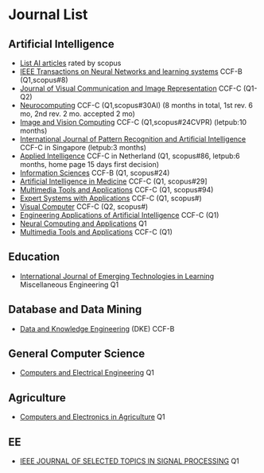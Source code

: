 # Journal List
## Artificial Intelligence 
- [List AI articles] rated by scopus
- [IEEE Transactions on Neural Networks and learning systems] CCF-B (Q1,scopus#8)
- [Journal of Visual Communication and Image Representation] CCF-C (Q1-Q2)
- [Neurocomputing] CCF-C (Q1,scopus#30AI) (8 months in total, 1st rev. 6 mo, 2nd rev. 2 mo. accepted 2 mo)
- [Image and Vision Computing] CCF-C (Q1,scopus#24CVPR) (letpub:10 months)
- [International Journal of Pattern Recognition and Artificial Intelligence] CCF-C in Singapore (letpub:3 months)
- [Applied Intelligence] CCF-C in Netherland (Q1, scopus#86, letpub:6 months, home page 15 days first decision)
- [Information Sciences] CCF-B (Q1, scopus#24)
- [Artificial Intelligence in Medicine] CCF-C (Q1, scopus#29]
- [Multimedia Tools and Applications] CCF-C (Q1, scopus#94)
- [Expert Systems with Applications] CCF-C (Q1, scopus#)
- [Visual Computer] CCF-C (Q2, scopus#)
- [Engineering Applications of Artificial Intelligence] CCF-C (Q1)
- [Neural Computing and Applications] Q1
- [Multimedia Tools and Applications] CCF-C (Q1)

## Education
- [International Journal of Emerging Technologies in Learning] Miscellaneous Engineering Q1

## Database and Data Mining
- [Data and Knowledge Engineering] (DKE) CCF-B

## General Computer Science
- [Computers and Electrical Engineering] Q1

## Agriculture
- [Computers and Electronics in Agriculture] Q1

## EE
- [IEEE JOURNAL OF SELECTED TOPICS IN SIGNAL PROCESSING] Q1


[//]: # (Reference Set)

[List AI articles]:<https://www.scopus.com/sourceid/24807#tabs=1>

[Journal of Visual Communication and Image Representation]:<https://www.journals.elsevier.com/journal-of-visual-communication-and-image-representation>

 [IEEE Transactions on Neural Networks and learning systems]:<https://ieeexplore.ieee.org/xpl/RecentIssue.jsp?punumber=5962385>

[Neurocomputing]:<https://www.journals.elsevier.com/neurocomputing>

[Image and Vision Computing]:<https://www.sciencedirect.com/journal/image-and-vision-computing>

[International Journal of Pattern Recognition and Artificial Intelligence]:<https://www.worldscientific.com/worldscinet/ijprai>

[Applied Intelligence]:<https://www.springer.com/journal/10489/aims-and-scope>

[International Journal of Emerging Technologies in Learning]:<https://online-journals.org/index.php/i-jet/index>

[Information Sciences]:<https://www.sciencedirect.com/journal/information-sciences>

[Data and Knowledge Engineering ]: <https://www.journals.elsevier.com/data-and-knowledge-engineering>

[Artificial Intelligence in Medicine]: <https://www.sciencedirect.com/journal/artificial-intelligence-in-medicine>

[Computers and Electrical Engineering]: <https://www.sciencedirect.com/journal/computers-and-electrical-engineering>

[Computers and Electronics in Agriculture]: <https://www.sciencedirect.com/journal/computers-and-electronics-in-agriculture>

[Multimedia Tools and Applications]: <https://www.springer.com/journal/11042>

[Expert Systems with Applications]: <https://www.sciencedirect.com/journal/expert-systems-with-applications>

[IEEE JOURNAL OF SELECTED TOPICS IN SIGNAL PROCESSING]: <https://ieeexplore.ieee.org/xpl/tocresult.jsp?isnumber=10050192&punumber=4200690>

[Visual Computer]: <https://link.springer.com/journal/371/volumes-and-issues>

[Engineering Applications of Artificial Intelligence]: <https://www.sciencedirect.com/journal/engineering-applications-of-artificial-intelligence>

[Neural Computing and Applications]: <https://www.springer.com/journal/521>

[Multimedia Tools and Applications]: <https://www.springer.com/journal/11042>
